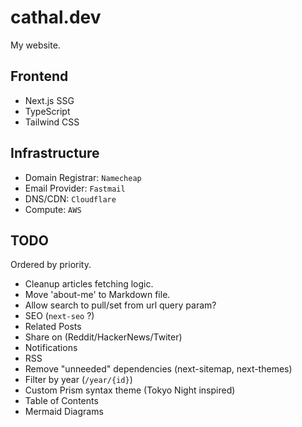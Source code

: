 # cathal.dev

My website.

## Frontend

- Next.js SSG
- TypeScript
- Tailwind CSS

## Infrastructure

- Domain Registrar: `Namecheap`
- Email Provider: `Fastmail`
- DNS/CDN: `Cloudflare`
- Compute: `AWS`

## TODO

Ordered by priority.

- Cleanup articles fetching logic.
- Move 'about-me' to Markdown file.
- Allow search to pull/set from url query param?
- SEO (`next-seo` ?)
- Related Posts
- Share on (Reddit/HackerNews/Twiter)
- Notifications
- RSS
- Remove "unneeded" dependencies (next-sitemap, next-themes)
- Filter by year (`/year/{id}`)
- Custom Prism syntax theme (Tokyo Night inspired)
- Table of Contents
- Mermaid Diagrams
